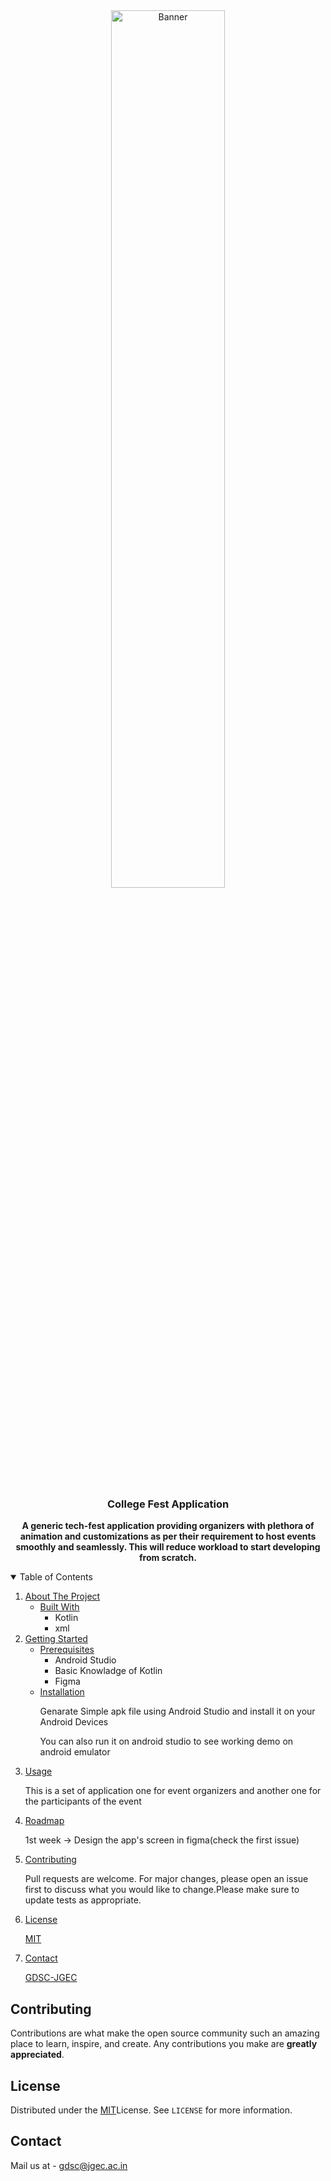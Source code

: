 <div align="center"><a href="https://hacktoberfest.digitalocean.com/"><img src="https://hacktoberfest.digitalocean.com/_nuxt/img/logo-hacktoberfest-full.f42e3b1.svg" alt="Banner" width="60%"/></a></div>

<!-- PROJECT LOGO -->
<br />
<p align="center">

  <h3 align="center">College Fest Application</h3>

  <p align="center">
    <b>A generic tech-fest application providing organizers with plethora of animation and customizations as per their requirement to host events smoothly and seamlessly. This will reduce workload to start developing from scratch.</b>
    <!--
    <br />
    <a href=""><strong>Explore the docs »</strong></a>
    <br />
    <br />
    <a href="">View Demo</a>
    ·
    <a href="">Report Bug</a>
    ·
    <a href="">Request Feature</a>-->
  </p>
</p>

<!-- TABLE OF CONTENTS -->
<details open="open">
  <summary>Table of Contents</summary>
  <ol>
    <li>
      <a href="#about-the-project">About The Project</a>
      <ul>
        <li><a href="#built-with">Built With</a>
            <ul>
                <li>Kotlin</li>
                <li>xml</li>
            </ul>
        </li>
      </ul>
    </li>
    <li>
      <a href="#getting-started">Getting Started</a>
      <ul>
        <li><a href="#prerequisites">Prerequisites</a>
            <ul>
                <li>Android Studio</li>
                <li>Basic Knowladge of Kotlin</li>
                <li>Figma</li>
            </ul>
        </li>
        <li><a href="#installation">Installation</a>
            <p>Genarate Simple apk file using Android Studio and install it on your Android Devices</p>
            <p>You can also run it on android studio to see working demo on android emulator</p>
        </li>
      </ul>
    </li>
    <li><a href="#usage">Usage</a>
        <p>This is a set of application one for event organizers and another one for the participants of the event</p>
    </li>
    <li><a href="#roadmap">Roadmap</a>
        <p>1st week -> Design the app's screen in figma(check the first issue)</p>
    </li>
    <li><a href="#contributing">Contributing</a>
    <p>Pull requests are welcome. For major changes, please open an issue first to discuss what you would like to change.Please make sure to update tests as appropriate.</p></li>
    <li><a href="#license">License</a>
      <p><a href="https://choosealicense.com/licenses/mit/">MIT</a> </p></li>
    <li><a href="#contact">Contact</a>
      <p><a href="https://discord.gg/gmgqbHnv">GDSC-JGEC</a></p>
    </li>
  </ol>
</details>

<!--
<!-- ABOUT THE PROJECT -->



<!-- CONTRIBUTING -->

## Contributing

Contributions are what make the open source community such an amazing place to learn, inspire, and create. Any contributions you make are **greatly appreciated**.

<!-- LICENSE -->

## License

Distributed under the [MIT](https://choosealicense.com/licenses/mit/)License. See `LICENSE` for more information.

<!-- CONTACT -->

## Contact

Mail us at - gdsc@jgec.ac.in
